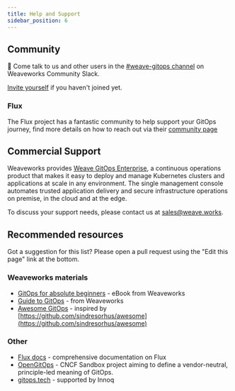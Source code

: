 ```yaml
---
title: Help and Support
sidebar_position: 6
---
```


## Community 

👋 Come talk to us and other users in the [#weave-gitops channel](https://app.slack.com/client/T2NDH1D9D/C0248LVC719/thread/C2ND76PAA-1621532937.019800) on Weaveworks Community Slack.  

[Invite yourself](https://slack.weave.works/) if you haven't joined yet.

### Flux

The Flux project has a fantastic community to help support your GitOps journey, find more details on how to reach out via their [community page](https://fluxcd.io/docs/#community)

## Commercial Support
Weaveworks provides [Weave GitOps Enterprise](https://www.weave.works/product/gitops-enterprise/), a continuous operations product that makes it easy to deploy and manage Kubernetes clusters and applications at scale in any environment. The single management console automates trusted application delivery and secure infrastructure operations on premise, in the cloud and at the edge.

To discuss your support needs, please contact us at [sales@weave.works](mailto:sales@weave.works).

## Recommended resources

Got a suggestion for this list? Please open a pull request using the "Edit this page" link at the bottom.

### Weaveworks materials
- [GitOps for absolute beginners](https://go.weave.works/WebContent-EB-GitOps-for-Beginners.html) - eBook from Weaveworks
- [Guide to GitOps](https://www.weave.works/technologies/gitops/) - from Weaveworks
- [Awesome GitOps](https://github.com/weaveworks/awesome-gitops) - inspired by [https://github.com/sindresorhus/awesome](https://github.com/sindresorhus/awesome)

### Other
- [Flux docs](https://fluxcd.io/docs) - comprehensive documentation on Flux
- [OpenGitOps](https://opengitops.dev/) - CNCF Sandbox project aiming to define a vendor-neutral, principle-led meaning of GitOps.
- [gitops.tech](https://www.gitops.tech/) - supported by Innoq